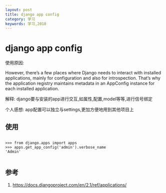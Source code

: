 ```yaml
---
layout: post
title: django app config
category: 学习
keywords: 学习,2018
---
```


# django app config 

使用原因:

However, there’s a few places where Django needs to interact with installed applications, mainly for configuration and also for introspection. That’s why the application registry maintains metadata in an AppConfig instance for each installed application.

解释:
django要与安装的app进行交互,如属性,配置,model等等,进行信号绑定

个人感想:
app配置可以独立与settings,更加方便地用到其他项目上


## 使用

```

>>> from django.apps import apps
>>> apps.get_app_config('admin').verbose_name
'Admin'


```


## 参考

1. https://docs.djangoproject.com/en/2.1/ref/applications/
